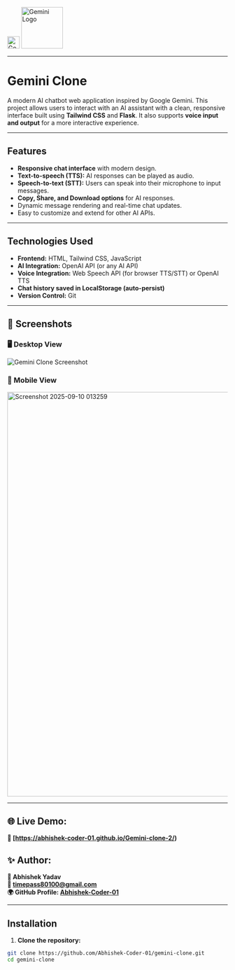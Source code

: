 <p >
  <img src="https://www.gstatic.com/lamda/images/gemini_sparkle_aurora_33f86dc0c0257da337c63.svg" alt="Gemini Sparkle" width="28" height="28" />
  <img src="https://upload.wikimedia.org/wikipedia/commons/8/8a/Google_Gemini_logo.svg" alt="Gemini Logo" width="95" height="95" />
  
</p>

---



# Gemini Clone

A modern AI chatbot web application inspired by Google Gemini. This project allows users to interact with an AI assistant with a clean, responsive interface built using **Tailwind CSS** and **Flask**. It also supports **voice input and output** for a more interactive experience.

---

## Features

- **Responsive chat interface** with modern design.
- **Text-to-speech (TTS):** AI responses can be played as audio.
- **Speech-to-text (STT):** Users can speak into their microphone to input messages.
- **Copy, Share, and Download options** for AI responses.
- Dynamic message rendering and real-time chat updates.
- Easy to customize and extend for other AI APIs.

---


## Technologies Used

- **Frontend:** HTML, Tailwind CSS, JavaScript
- **AI Integration:** OpenAI API (or any AI API)
- **Voice Integration:** Web Speech API (for browser TTS/STT) or OpenAI TTS
- **Chat history saved in LocalStorage (auto-persist)**
- **Version Control:** Git


---


## 📸 Screenshots  

### 🖥️ Desktop View  
![Gemini Clone Screenshot](https://github.com/user-attachments/assets/1947caa5-1ed6-4f42-9bde-8ecbeac10959)


 
### 📱 Mobile View  
<img width="576" height="925" alt="Screenshot 2025-09-10 013259" src="https://github.com/user-attachments/assets/bd1a0019-4e90-4c34-bc85-d42032ff97be" />

---

## 🌐 Live Demo:
**🔗 [https://abhishek-coder-01.github.io/Gemini-clone-2/)**

## ✨ Author:
**👤 Abhishek Yadav**<br>
**📧 timepass80100@gmail.com**<br>
**🌍 GitHub Profile: [Abhishek-Coder-01](https://github.com/Abhishek-Coder-01)**


---



## Installation

1. **Clone the repository:**

```bash
git clone https://github.com/Abhishek-Coder-01/gemini-clone.git
cd gemini-clone
